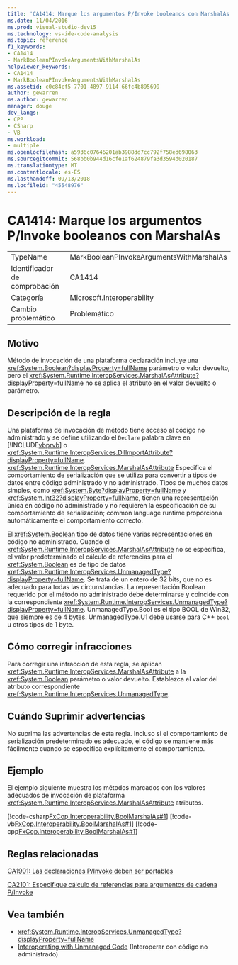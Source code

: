 ```yaml
---
title: 'CA1414: Marque los argumentos P/Invoke booleanos con MarshalAs'
ms.date: 11/04/2016
ms.prod: visual-studio-dev15
ms.technology: vs-ide-code-analysis
ms.topic: reference
f1_keywords:
- CA1414
- MarkBooleanPInvokeArgumentsWithMarshalAs
helpviewer_keywords:
- CA1414
- MarkBooleanPInvokeArgumentsWithMarshalAs
ms.assetid: c0c84cf5-7701-4897-9114-66fc4b895699
author: gewarren
ms.author: gewarren
manager: douge
dev_langs:
- CPP
- CSharp
- VB
ms.workload:
- multiple
ms.openlocfilehash: a5936c07646201ab3988dd7cc792f758ed698063
ms.sourcegitcommit: 568bb0b944d16cfe1af624879fa3d3594d020187
ms.translationtype: MT
ms.contentlocale: es-ES
ms.lasthandoff: 09/13/2018
ms.locfileid: "45548976"
---
```

# <a name="ca1414-mark-boolean-pinvoke-arguments-with-marshalas"></a>CA1414: Marque los argumentos P/Invoke booleanos con MarshalAs

|||
|-|-|
|TypeName|MarkBooleanPInvokeArgumentsWithMarshalAs|
|Identificador de comprobación|CA1414|
|Categoría|Microsoft.Interoperability|
|Cambio problemático|Problemático|

## <a name="cause"></a>Motivo
 Método de invocación de una plataforma declaración incluye una <xref:System.Boolean?displayProperty=fullName> parámetro o valor devuelto, pero el <xref:System.Runtime.InteropServices.MarshalAsAttribute?displayProperty=fullName> no se aplica el atributo en el valor devuelto o parámetro.

## <a name="rule-description"></a>Descripción de la regla
 Una plataforma de invocación de método tiene acceso al código no administrado y se define utilizando el `Declare` palabra clave en [!INCLUDE[vbprvb](../code-quality/includes/vbprvb_md.md)] o <xref:System.Runtime.InteropServices.DllImportAttribute?displayProperty=fullName>. <xref:System.Runtime.InteropServices.MarshalAsAttribute> Especifica el comportamiento de serialización que se utiliza para convertir a tipos de datos entre código administrado y no administrado. Tipos de muchos datos simples, como <xref:System.Byte?displayProperty=fullName> y <xref:System.Int32?displayProperty=fullName>, tienen una representación única en código no administrado y no requieren la especificación de su comportamiento de serialización; common language runtime proporciona automáticamente el comportamiento correcto.

 El <xref:System.Boolean> tipo de datos tiene varias representaciones en código no administrado. Cuando el <xref:System.Runtime.InteropServices.MarshalAsAttribute> no se especifica, el valor predeterminado el cálculo de referencias para el <xref:System.Boolean> es de tipo de datos <xref:System.Runtime.InteropServices.UnmanagedType?displayProperty=fullName>. Se trata de un entero de 32 bits, que no es adecuado para todas las circunstancias. La representación Boolean requerido por el método no administrado debe determinarse y coincide con la correspondiente <xref:System.Runtime.InteropServices.UnmanagedType?displayProperty=fullName>. UnmanagedType.Bool es el tipo BOOL de Win32, que siempre es de 4 bytes. UnmanagedType.U1 debe usarse para C++ `bool` u otros tipos de 1 byte.

## <a name="how-to-fix-violations"></a>Cómo corregir infracciones
 Para corregir una infracción de esta regla, se aplican <xref:System.Runtime.InteropServices.MarshalAsAttribute> a la <xref:System.Boolean> parámetro o valor devuelto. Establezca el valor del atributo correspondiente <xref:System.Runtime.InteropServices.UnmanagedType>.

## <a name="when-to-suppress-warnings"></a>Cuándo Suprimir advertencias
 No suprima las advertencias de esta regla. Incluso si el comportamiento de serialización predeterminado es adecuado, el código se mantiene más fácilmente cuando se especifica explícitamente el comportamiento.

## <a name="example"></a>Ejemplo

El ejemplo siguiente muestra los métodos marcados con los valores adecuados de invocación de plataforma <xref:System.Runtime.InteropServices.MarshalAsAttribute> atributos.

 [!code-csharp[FxCop.Interoperability.BoolMarshalAs#1](../code-quality/codesnippet/CSharp/ca1414-mark-boolean-p-invoke-arguments-with-marshalas_1.cs)]
 [!code-vb[FxCop.Interoperability.BoolMarshalAs#1](../code-quality/codesnippet/VisualBasic/ca1414-mark-boolean-p-invoke-arguments-with-marshalas_1.vb)]
 [!code-cpp[FxCop.Interoperability.BoolMarshalAs#1](../code-quality/codesnippet/CPP/ca1414-mark-boolean-p-invoke-arguments-with-marshalas_1.cpp)]

## <a name="related-rules"></a>Reglas relacionadas
 [CA1901: Las declaraciones P/Invoke deben ser portables](../code-quality/ca1901-p-invoke-declarations-should-be-portable.md)

 [CA2101: Especifique cálculo de referencias para argumentos de cadena P/Invoke](../code-quality/ca2101-specify-marshaling-for-p-invoke-string-arguments.md)

## <a name="see-also"></a>Vea también

- <xref:System.Runtime.InteropServices.UnmanagedType?displayProperty=fullName>
- [Interoperating with Unmanaged Code](/dotnet/framework/interop/index) (Interoperar con código no administrado)